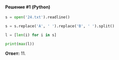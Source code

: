 #### Решение #1 (Python)
```python
s = open('24.txt').readline()

s = s.replace('A', ' ').replace('B', ' ').split()

l = [len(i) for i in s]

print(max(l))
```

**Ответ:** 11.

